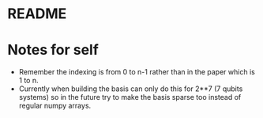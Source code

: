# README



# Notes for self

- Remember the indexing is from 0 to n-1 rather than in the paper which is 1 to n. 
- Currently when building the basis can only do this for 2**7 (7 qubits systems) so in the future try to make the basis sparse too instead of regular numpy arrays.



  